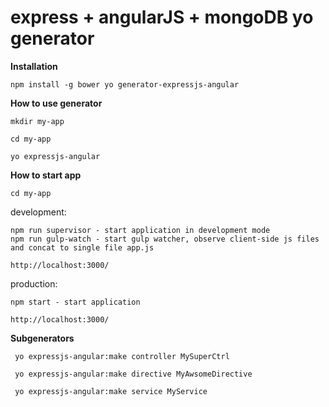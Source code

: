 # express + angularJS + mongoDB yo generator


**Installation**

    npm install -g bower yo generator-expressjs-angular


**How to use generator**

    mkdir my-app
    
    cd my-app
    
    yo expressjs-angular

**How to start app**

    cd my-app

development:

    npm run supervisor - start application in development mode
    npm run gulp-watch - start gulp watcher, observe client-side js files and concat to single file app.js

    http://localhost:3000/


production:

    npm start - start application

    http://localhost:3000/



**Subgenerators**

     yo expressjs-angular:make controller MySuperCtrl

     yo expressjs-angular:make directive MyAwsomeDirective

     yo expressjs-angular:make service MyService